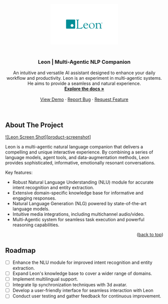 <div align="center" style="padding: 20px;">
    <a href="https://github.com/rishavkundu/Leon">
        <img src="Leon-Alt.png" alt="Logo" style="width: 25%; height: auto; padding: 50px; background-color: #FFF;">
    </a>
</div>

  <h3 align="center">Leon | Multi-Agentic NLP Companion</h3>

  <p align="center">
    An intuitive and versatile AI assistant designed to enhance your daily workflow and productivity. Leon is an experiment in multi-agentic systems. He aims to provide a seamless and natural experience.
    <br />
    <a href="https://github.com/yourusername/Leon"><strong>Explore the docs »</strong></a>
    <br />
    <br />
    <a href="https://github.com/yourusername/Leon">View Demo</a>
    ·
    <a href="https://github.com/yourusername/Leon/issues">Report Bug</a>
    ·
    <a href="https://github.com/yourusername/Leon/issues">Request Feature</a>
  </p>
</div>
<br>

## About The Project

[![Leon Screen Shot][product-screenshot]](https://example.com)

Leon is a multi-agentic natural language companion that delivers a compelling and unique interactive experience. By combining a series of language models, agent tools, and data-augmentation methods, Leon provides sophisticated, informative, emotionally resonant conversations.

Key features:
* Robust Natural Language Understanding (NLU) module for accurate intent recognition and entity extraction.
* Extensive domain-specific knowledge base for informative and engaging responses.
* Natural Language Generation (NLG) powered by state-of-the-art language models.
* Intuitive media integrations, including multichannel audio/video.
* Multi-Agentic system for seamless task execution and powerful reasoning capabilities.

<p align="right">(<a href="#readme-top">back to top</a>)</p>

## Roadmap

- [ ] Enhance the NLU module for improved intent recognition and entity extraction.
- [ ] Expand Leon's knowledge base to cover a wider range of domains.
- [ ] Implement multilingual support.
- [ ] Integrate lip synchronization techniques with 3d avatar.
- [ ] Develop a user-friendly interface for seamless interaction with Leon
- [ ] Conduct user testing and gather feedback for continuous improvement.
